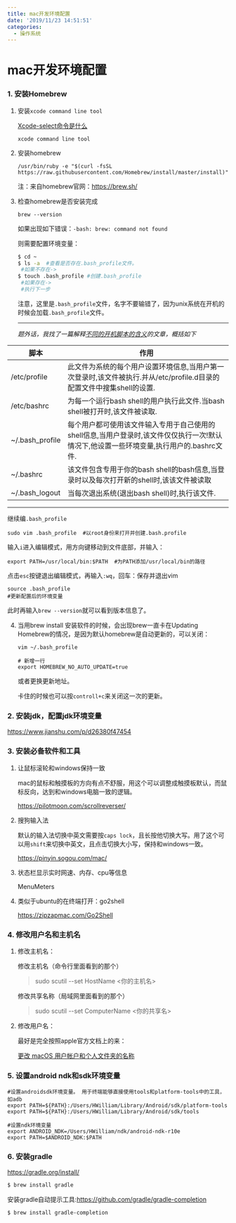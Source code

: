 ```yaml
---
title: mac开发环境配置
date: '2019/11/23 14:51:51'
categories:
  - 操作系统
---
```


# mac开发环境配置

### 1. 安装Homebrew

1. 安装`xcode command line tool`

   [Xcode-select命令是什么](https://www.jianshu.com/p/bf6aa6f97fcb)

   ``` shell
   xcode command line tool
   ```

2. 安装homebrew

   ```shell
   /usr/bin/ruby -e "$(curl -fsSL https://raw.githubusercontent.com/Homebrew/install/master/install)"
   
   ```

   注：来自homebrew官网：https://brew.sh/

3. 检查homebrew是否安装完成

   ```shell
   brew --version
   ```

   如果出现如下错误：`-bash: brew: command not found`

   则需要配置环境变量：

   ```bash
   $ cd ~
   $ ls -a  #查看是否存在.bash_profile文件。
   	#如果不存在->
   $ touch .bash_profile #创建.bash_profile
   	#如果存在->
	#执行下一步
   ```
   
   注意，这里是`.bash_profile`文件，名字不要输错了，因为unix系统在开机的时候会加载`.bash_profile`文件。

   

   ---
   
   *题外话，我找了一篇解释[不同的开机脚本的含义](https://www.cnblogs.com/kevingrace/p/8072860.html)的文章，概括如下*
   
| 脚本            | 作用                                                         |
| --------------- | ------------------------------------------------------------ |
| /etc/profile    | 此文件为系统的每个用户设置环境信息,当用户第一次登录时,该文件被执行.并从/etc/profile.d目录的配置文件中搜集shell的设置. |
| /etc/bashrc     | 为每一个运行bash shell的用户执行此文件.当bash shell被打开时,该文件被读取. |
| ~/.bash_profile | 每个用户都可使用该文件输入专用于自己使用的shell信息,当用户登录时,该文件仅仅执行一次!默认情况下,他设置一些环境变量,执行用户的.bashrc文件. |
| ~/.bashrc       | 该文件包含专用于你的bash shell的bash信息,当登录时以及每次打开新的shell时,该该文件被读取 |
| ~/.bash_logout  | 当每次退出系统(退出bash shell)时,执行该文件.                 |

---

   

   继续编`.bash_profile`

   ```shell
   sudo vim .bash_profile  #以root身份来打开并创建.bash.profile
   ```

   输入`i`进入编辑模式，用方向键移动到文件底部，并输入：

   ```shell
   export PATH=/usr/local/bin:$PATH  #为PATH添加/usr/local/bin的路径
   ```

   点击`esc`按键退出编辑模式，再输入`:wq`，回车：保存并退出vim

   ``` shell
   source .bash_profile
   #更新配置后的环境变量
   ```

   此时再输入`brew --version`就可以看到版本信息了。

4. 当用brew install 安装软件的时候，会出现brew一直卡在Updating Homebrew的情况，是因为默认homebrew是自动更新的，可以关闭：

   ``` shell
   vim ~/.bash_profile
   
   # 新增一行
   export HOMEBREW_NO_AUTO_UPDATE=true
   ```

   或者更换更新地址。

   卡住的时候也可以按`controll+c`来关闭这一次的更新。

   



### 2. 安装jdk，配置jdk环境变量

https://www.jianshu.com/p/d26380f47454



### 3. 安装必备软件和工具

1. 让鼠标滚轮和windows保持一致

   mac的鼠标和触摸板的方向有点不舒服，用这个可以调整成触摸板默认，而鼠标反向，达到和windows电脑一致的逻辑。

   https://pilotmoon.com/scrollreverser/

2. 搜狗输入法

   默认的输入法切换中英文需要按`caps lock`，且长按他切换大写。用了这个可以用`shift`来切换中英文，且点击切换大小写，保持和windows一致。

   https://pinyin.sogou.com/mac/

3. 状态栏显示实时网速、内存、cpu等信息

   MenuMeters

4. 类似于ubuntu的在终端打开：go2shell

   https://zipzapmac.com/Go2Shell

### 4. 修改用户名和主机名

1. 修改主机名：

   修改主机名（命令行里面看到的那个）

   > sudo scutil --set HostName <你的主机名>

   修改共享名称（局域网里面看到的那个）

   > sudo scutil --set ComputerName <你的共享名>

2. 修改用户名：

   最好是完全按照apple官方文档上的来：

   [更改 macOS 用户帐户和个人文件夹的名称](https://support.apple.com/zh-cn/HT201548)



### 5. 设置android ndk和sdk环境变量

``` shell
#设置androidsdk环境变量。 用于终端能够直接使用tools和platform-tools中的工具，如adb
export PATH=${PATH}:/Users/HWilliam/Library/Android/sdk/platform-tools
export PATH=${PATH}:/Users/HWilliam/Library/Android/sdk/tools

#设置ndk环境变量
export ANDROID_NDK=/Users/HWilliam/ndk/android-ndk-r10e
export PATH=$ANDROID_NDK:$PATH
```



### 6. 安装gradle

https://gradle.org/install/

``` bash
$ brew install gradle
```



安装gradle自动提示工具:https://github.com/gradle/gradle-completion

``` bash
$ brew install gradle-completion
```




                                                                                                                                                                                                                                                                                                                                                                                                                                                                                                                                                                                                                                                                                                                                                                                                                                                                                                                                                                                                                                                                                                                                                                                                                                                                                                                                                                                                                                                                                                                                                                                                                                                                                                                                                                                                                                                                                                                                                                                                                                                                                                                                                                                                                                                                                                                                                                                                                                                                                                                                                                                                                                                                                                                                                                                                                                                                                                                                                                                                                                                                                                                                                                                                                                                                                                                                                                                                                                                                                                                                                                                                                                                                                                                                                                                                                                                                                                                                                                                                                                                                                                                                                                                                                                                                                                                                                                                                                                                                                                                                                                                                                                                                                                                                                                                                                                                                                                                                                                                                                                                                                                                                                                                                                                                                                                                                                                                                                                                                                                                                                                                                                                                                                    